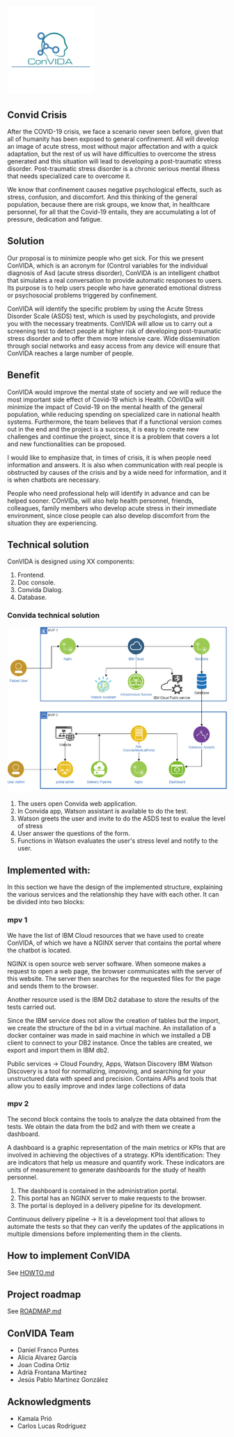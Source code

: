 # ![ConVida Project](/images/convida_logo_200x200.png?raw=true)

## Convid Crisis
After the COVID-19 crisis, we face a scenario never seen before, given that all of humanity has been exposed to general confinement. All will develop an image of acute stress, most without major affectation and with a quick adaptation, but the rest of us will have difficulties to overcome the stress generated and this situation will lead to developing a post-traumatic stress disorder. Post-traumatic stress disorder is a chronic serious mental illness that needs specialized care to overcome it.

We know that confinement causes negative psychological effects, such as stress, confusion, and discomfort. And this thinking of the general population, because there are risk groups, we know that, in healthcare personnel, for all that the Covid-19 entails, they are accumulating a lot of pressure, dedication and fatigue.



## Solution
Our proposal is to minimize people who get sick. For this we present ConVIDA, which is an acronym for (Control variables for the individual diagnosis of Asd (acute stress disorder), ConVIDA is an intelligent chatbot that simulates a real conversation to provide automatic responses to users. Its purpose is to help users people who have generated emotional distress or psychosocial problems triggered by confinement.

ConVIDA will identify the specific problem by using the Acute Stress Disorder Scale (ASDS) test, which is used by psychologists, and provide you with the necessary treatments. ConVIDA will allow us to carry out a screening test to detect people at higher risk of developing post-traumatic stress disorder and to offer them more intensive care.
Wide dissemination through social networks and easy access from any device will ensure that ConVIDA reaches a large number of people.


## Benefit
ConVIDA would improve the mental state of society and we will reduce the most important side effect of Covid-19 which is Health.
COnVIDa will minimize the impact of Covid-19 on the mental health of the general population, while reducing spending on specialized care in national health systems. Furthermore, the team believes that if a functional version comes out in the end and the project is a success, it is easy to create new challenges and continue the project, since it is a problem that covers a lot and new functionalities can be proposed.

I would like to emphasize that, in times of crisis, it is when people need information and answers. It is also when communication with real people is obstructed by causes of the crisis and by a wide need for information, and it is when chatbots are necessary.

People who need professional help will identify in advance and can be helped sooner. COnVIDa, will also help health personnel, friends, colleagues, family members who develop acute stress in their immediate environment, since close people can also develop discomfort from the situation they are experiencing.


## Technical solution

ConVIDA is designed using XX components:
1. Frontend.
2. Doc console.
3. Convida Dialog.
4. Database.

### Convida technical solution

![Convida technical solution](/technical_solution/technical_solution_Diagram.png)

1. The users open Convida web application.
2. In Convida app, Watson assistant is available to do the test.
3. Watson greets the user and invite to do the ASDS test to evalue the level of stress
4. User answer the questions of the form.
5. Functions in Watson evaluates the user's stress level and notify to the user.

## Implemented with:

In this section we have the design of the implemented structure, explaining the various services and the relationship they have with each other.
It can be divided into two blocks:

### mpv 1
We have the list of IBM Cloud resources that we have used to create ConVIDA, of which we have a NGINX server that contains the portal where the chatbot is located.

NGINX is open source web server software.
When someone makes a request to open a web page, the browser communicates with the server of this website. The server then searches for the requested files for the page and sends them to the browser.

Another resource used is the IBM Db2 database to store the results of the tests carried out.

Since the IBM service does not allow the creation of tables but the import, we create the structure of the bd in a virtual machine.
An installation of a docker container was made in said machine in which we installed a DB client to connect to your DB2 instance.
Once the tables are created, we export and import them in IBM db2.

Public services → Cloud Foundry, Apps, Watson Discovery
IBM Watson Discovery is a tool for normalizing, improving, and searching for your unstructured data with speed and precision.
Contains APIs and tools that allow you to easily improve and index large collections of data


### mpv 2

The second block contains the tools to analyze the data obtained from the tests.
We obtain the data from the bd2 and with them we create a dashboard.

A dashboard is a graphic representation of the main metrics or KPIs that are involved in achieving the objectives of a strategy.
KPIs identification: They are indicators that help us measure and quantify work.
These indicators are units of measurement to generate dashboards for the study of health personnel.

1. The dashboard is contained in the administration portal.
2. This portal has an NGINX server to make requests to the browser.
3. The portal is deployed in a delivery pipeline for its development.

Continuous delivery pipeline → It is a development tool that allows to automate the tests so that they can verify the updates of the applications in multiple dimensions before implementing them in the clients.

## How to implement ConVIDA

See [HOWTO.md](howto/howto.md)

## Project roadmap

See [ROADMAP.md](roadmap/roadmap.md)

## ConVIDA Team
* Daniel Franco Puntes 
* Alicia Alvarez García 
* Joan Codina Ortiz
* Adrià Frontana Martínez
* Jesús Pablo Martínez González 

## Acknowledgments

* Kamala Prió
* Carlos Lucas Rodríguez




